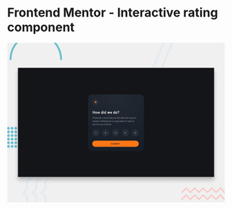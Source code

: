# Frontend Mentor - Interactive rating component

![Design preview for the Interactive rating component coding challenge](./design/desktop-preview.jpg)

